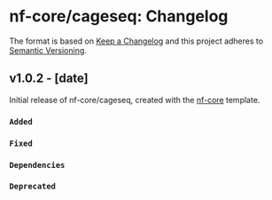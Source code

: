 # nf-core/cageseq: Changelog

The format is based on [Keep a Changelog](https://keepachangelog.com/en/1.0.0/)
and this project adheres to [Semantic Versioning](https://semver.org/spec/v2.0.0.html).

## v1.0.2 - [date]

Initial release of nf-core/cageseq, created with the [nf-core](https://nf-co.re/) template.

### `Added`

### `Fixed`

### `Dependencies`

### `Deprecated`
